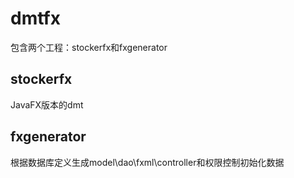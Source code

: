 # dmtfx
包含两个工程：stockerfx和fxgenerator

## stockerfx
JavaFX版本的dmt

## fxgenerator
根据数据库定义生成model\dao\fxml\controller和权限控制初始化数据
